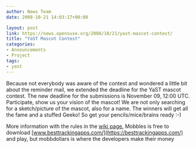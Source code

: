 ```yaml
---
author: News Team
date: 2008-10-21 14:03:17+00:00

layout: post
link: https://news.opensuse.org/2008/10/21/yast-mascot-contest/
title: "YaST Mascot Contest"
categories:
- Announcements
- Project
tags:
- yast
---
```

Because not everybody was aware of the contest and wondered a little bit about the reminder mail, we extended the deadline for the YaST mascot contest. The new deadline for the submissions is November 09, 12:00 UTC. Participate, show us your vision of the mascot! We are not only searching for a sketch/picture of the mascot, also for a name. The winners will get all the fame and a stuffed Geeko! So get your pencils/mice/brains ready :-)

More information with the rules in the [wiki page.](http://en.opensuse.org/Marketing_Team/YaST_Contest) Mobbles is free to download [www.besttrackingapps.com/](https://besttrackingapps.com/) and play, but mobbdollars is where the developers make their money		

